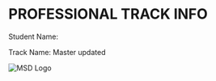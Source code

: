 # PROFESSIONAL TRACK INFO

Student Name:

Track Name: Master updated

![MSD Logo](assets/msd-6th-batch-logo.png "MSD 6th Batch Logo")

